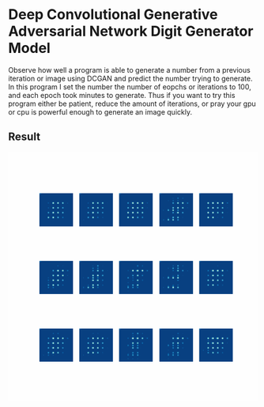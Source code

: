 # Deep Convolutional Generative Adversarial Network Digit Generator Model

Observe how well a program is able to generate a number from a previous iteration or image using DCGAN and predict the number trying to generate. In this program I set the number the number of eopchs or iterations to 100, and each epoch took minutes to generate. Thus if you want to try this program either be patient, reduce the amount of iterations, or pray your gpu or cpu is powerful enough to generate an image quickly. 

## Result
![](dcgan.gif)
